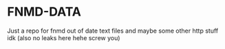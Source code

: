 # FNMD-DATA
Just a repo for fnmd out of date text files and maybe some other http stuff idk (also no leaks here hehe screw you)
